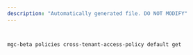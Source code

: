 ```yaml
---
description: "Automatically generated file. DO NOT MODIFY"
---
```


```bash


mgc-beta policies cross-tenant-access-policy default get

```